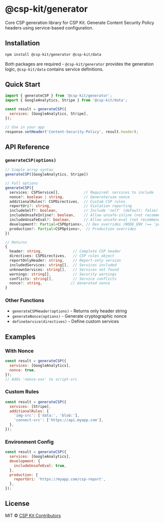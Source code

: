 # @csp-kit/generator

Core CSP generation library for CSP Kit. Generate Content Security Policy headers using service-based configuration.

## Installation

```bash
npm install @csp-kit/generator @csp-kit/data
```

Both packages are required - `@csp-kit/generator` provides the generation logic, `@csp-kit/data` contains service definitions.

## Quick Start

```javascript
import { generateCSP } from '@csp-kit/generator';
import { GoogleAnalytics, Stripe } from '@csp-kit/data';

const result = generateCSP({
  services: [GoogleAnalytics, Stripe],
});

// Use in your app
response.setHeader('Content-Security-Policy', result.header);
```

## API Reference

### `generateCSP(options)`

```typescript
// Simple array syntax
generateCSP([GoogleAnalytics, Stripe])

// Full options
generateCSP({
  services: CSPService[],           // Required: services to include
  nonce?: boolean | string,         // Generate/use nonce
  additionalRules?: CSPDirectives,  // Custom CSP rules
  reportUri?: string,               // Violation reporting
  includeSelf?: boolean,            // Include 'self' (default: false)
  includeUnsafeInline?: boolean,    // Allow unsafe-inline (not recommended)
  includeUnsafeEval?: boolean,      // Allow unsafe-eval (not recommended)
  development?: Partial<CSPOptions>, // Dev overrides (NODE_ENV !== 'production')
  production?: Partial<CSPOptions>,  // Production overrides
})

// Returns
{
  header: string,              // Complete CSP header
  directives: CSPDirectives,   // CSP rules object
  reportOnlyHeader: string,    // Report-only version
  includedServices: string[],  // Services included
  unknownServices: string[],   // Services not found
  warnings: string[],          // Security warnings
  conflicts: string[],         // Service conflicts
  nonce?: string,             // Generated nonce
}
```

### Other Functions

- `generateCSPHeader(options)` - Returns only header string
- `generateNonce(options)` - Generate cryptographic nonce
- `defineService(directives)` - Define custom services

## Examples

### With Nonce

```javascript
const result = generateCSP({
  services: [GoogleAnalytics],
  nonce: true,
});
// Adds 'nonce-xxx' to script-src
```

### Custom Rules

```javascript
const result = generateCSP({
  services: [Stripe],
  additionalRules: {
    'img-src': ['data:', 'blob:'],
    'connect-src': ['https://api.myapp.com'],
  },
});
```

### Environment Config

```javascript
const result = generateCSP({
  services: [GoogleAnalytics],
  development: {
    includeUnsafeEval: true,
  },
  production: {
    reportUri: 'https://myapp.com/csp-report',
  },
});
```

## License

MIT © [CSP Kit Contributors](https://github.com/eason-dev/csp-kit/graphs/contributors)
